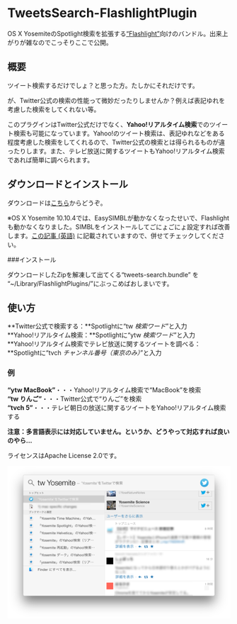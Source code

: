 # TweetsSearch-FlashlightPlugin

OS X YosemiteのSpotlight検索を拡張する[“Flashlight”](http://flashlight.nateparrott.com)向けのバンドル。出来上がりが雑なのでこっそりここで公開。

## 概要

ツイート検索するだけでしょ？と思った方。たしかにそれだけです。

が、Twitter公式の検索の性能って微妙だったりしませんか？例えば表記ゆれを考慮した検索をしてくれない等。

このプラグインはTwitter公式だけでなく、**Yahoo!リアルタイム検索**でのツイート検索も可能になっています。Yahoo!のツイート検索は、表記ゆれなどをある程度考慮した検索をしてくれるので、Twitter公式の検索とは得られるものが違ったりします。また、テレビ放送に関するツイートもYahoo!リアルタイム検索であれば簡単に調べられます。

## ダウンロードとインストール

ダウンロードは[こちら](https://github.com/yuyasvx/TweetsSearch-FlashlightPlugin/archive/master.zip)からどうぞ。

※OS X Yosemite 10.10.4では、EasySIMBLが動かなくなったせいで、Flashlightも動かなくなりました。SIMBLをインストールしてごにょごにょ設定すれば改善します。[この記事 (英語)](https://gist.github.com/selaromi/59666a71387d39b5bfac) に記載されていますので、併せてチェックしてください。

###インストール

ダウンロードしたZipを解凍して出てくる“tweets-search.bundle” を “~/Library/FlashlightPlugins/”にぶっこめばおしまいです。

## 使い方

**Twitter公式で検索する：**Spotlightに“tw *検索ワード*”と入力  
**Yahoo!リアルタイム検索：**Spotlightに“ytw *検索ワード*”と入力  
**Yahoo!リアルタイム検索でテレビ放送に関するツイートを調べる：**Spotlightに“tvch *チャンネル番号（東京のみ）*”と入力

### 例

**“ytw MacBook”**・・・Yahoo!リアルタイム検索で“MacBook”を検索  
**“tw りんご”**・・・Twitter公式で“りんご”を検索  
**“tvch 5”**・・・テレビ朝日の放送に関するツイートをYahoo!リアルタイム検索する

**注意：多言語表示には対応していません。というか、どうやって対応すれば良いのやら...**

ライセンスはApache License 2.0です。

![スクリーンショット](https://raw.githubusercontent.com/yuyasvx/TweetsSearch-FlashlightPlugin/master/content/Screenshot.png)